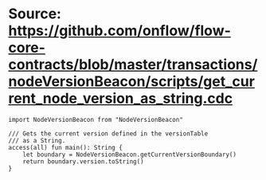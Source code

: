 # Source: https://github.com/onflow/flow-core-contracts/blob/master/transactions/nodeVersionBeacon/scripts/get_current_node_version_as_string.cdc

```
import NodeVersionBeacon from "NodeVersionBeacon"

/// Gets the current version defined in the versionTable
/// as a String.
access(all) fun main(): String {
    let boundary = NodeVersionBeacon.getCurrentVersionBoundary()
    return boundary.version.toString()
}

```